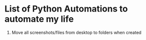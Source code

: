# List of Python Automations to automate my life

1. Move all screenshots/files from desktop to folders when created